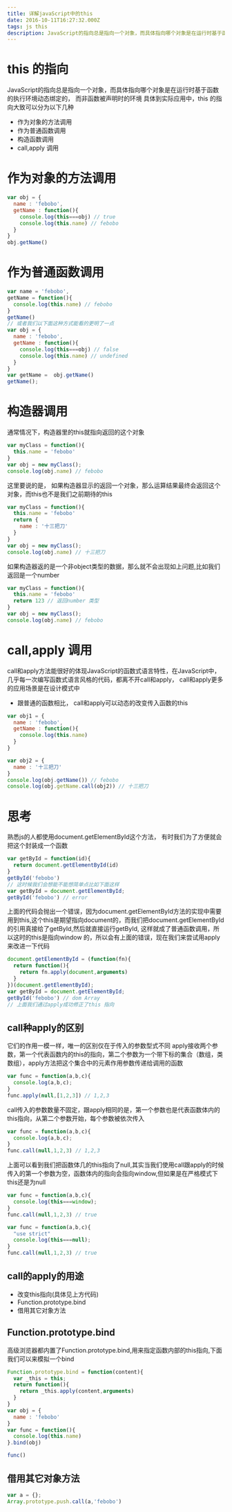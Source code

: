 ```yaml
---
title: 详解javaScript中的this
date: 2016-10-11T16:27:32.000Z
tags: js this
description: JavaScript的指向总是指向一个对象，而具体指向哪个对象是在运行时基于函数的执行环境动态绑定的， 而非函数被声明时的环境具体到实际应用中，this 的指向大致可以分为以下几种
---
```

# this 的指向
JavaScript的指向总是指向一个对象，而具体指向哪个对象是在运行时基于函数的执行环境动态绑定的， 而非函数被声明时的环境
具体到实际应用中，this 的指向大致可以分为以下几种

- 作为对象的方法调用
- 作为普通函数调用
- 构造函数调用
- call,apply 调用

# 作为对象的方法调用

```js
var obj = {
  name : 'febobo',
  getName : function(){
    console.log(this===obj) // true
    console.log(this.name) // febobo
  }
}
obj.getName()
```

# 作为普通函数调用

```js
var name = 'febobo',
getName = function(){
  console.log(this.name) // febobo
}
getName()
// 或者我们以下面这种方式能看的更明了一点
var obj = {
  name : 'febobo',
  getName : function(){
    console.log(this===obj) // false
    console.log(this.name) // undefined
  }
}
var getName =  obj.getName()
getName();
```

# 构造器调用

通常情况下，构造器里的this就指向返回的这个对象

```js
var myClass = function(){
  this.name = 'febobo'
}
var obj = new myClass();
console.log(obj.name) // febobo
```

这里要说的是， 如果构造器显示的返回一个对象，那么运算结果最终会返回这个对象，而this也不是我们之前期待的this

```js
var myClass = function(){
  this.name = 'febobo'
  return {
    name : '十三把刀'
  }
}
var obj = new myClass();
console.log(obj.name) // 十三把刀
```

如果构造器返的是一个非object类型的数据，那么就不会出现如上问题,比如我们返回是一个number

```js
var myClass = function(){
  this.name = 'febobo'
  return 123 // 返回number 类型
}
var obj = new myClass();
console.log(obj.name) // febobo
```

# call,apply 调用

call和apply方法能很好的体现JavaScript的函数式语言特性，在JavaScript中，几乎每一次编写函数式语言风格的代码，都离不开call和apply， call和apply更多的应用场景是在设计模式中

- 跟普通的函数相比， call和apply可以动态的改变传入函数的this

```js
var obj1 = {
  name : 'febobo',
  getName : function(){
    console.log(this.name)
  }
}

var obj2 = {
  name : '十三把刀'
}
console.log(obj.getName()) // febobo
console.log(obj.getName.call(obj2)) // 十三把刀
```

# 思考

熟悉js的人都使用document.getElementById这个方法， 有时我们为了方便就会把这个封装成一个函数

```js
var getById = function(id){
  return document.getElementById(id)
}
getById('febobo')
// 这时候我们会想能不能想简单点比如下面这样
var getById = document.getElementById;
getById('febobo') // error
```

上面的代码会抛出一个错误，因为document.getElementById方法的实现中需要用到this,这个this是期望指向document的，而我们把document.getElementById的引用真接给了getById,然后就直接运行getById, 这样就成了普通函数调用，所以这时的this是指向window 的，所以会有上面的错误，现在我们来尝试用apply来改进一下代码

```js
document.getElementById = (function(fn){
  return function(){
    return fn.apply(document,arguments)
  }
})(document.getElementById);
var getById = document.getElementById;
getById('febobo') // dom Array
// 上面我们通过apply成功修正了this 指向
```

## call种apply的区别

它们的作用一模一样，唯一的区别仅在于传入的参数型式不同 apply接收两个参数，第一个代表函数内的this的指向，第二个参数为一个带下标的集合（数组，类数组），apply方法把这个集合中的元素作用参数传递给调用的函数

```js
var func = function(a,b,c){
  console.log(a,b,c);
}
func.apply(null,[1,2,3]) // 1,2,3
```

call传入的参数数量不固定，跟apply相同的是，第一个参数也是代表函数体内的this指向，从第二个参数开始，每个参数被依次传入

```js
var func = function(a,b,c){
  console.log(a,b,c);
}
func.call(null,1,2,3) // 1,2,3
```

上面可以看到我们把函数体几的this指向了null,其实当我们使用call跟apply的时候传入的第一个参数为空，函数体内的指向会指向window,但如果是在严格模式下this还是为null

```js
var func = function(a,b,c){
  console.log(this===window);
}
func.call(null,1,2,3) // true

var func = function(a,b,c){
  "use strict"
  console.log(this===null);
}
func.call(null,1,2,3) // true
```

## call的apply的用途

- 改变this指向(具体见上方代码)
- Function.prototype.bind
- 借用其它对象方法

## Function.prototype.bind

高级浏览器都内置了Function.prototype.bind,用来指定函数内部的this指向,下面我们可以来模拟一个bind

```js
Function.prototype.bind = function(content){
  var _this = this;
  return function(){
    return _this.apply(content,arguments)
  }
}
var obj = {
  name : 'febobo'
}
var func = function(){
  console.log(this.name)
}.bind(obj)

func()
```

## 借用其它对象方法

```js
var a = {};
Array.prototype.push.call(a,'febobo')
```
